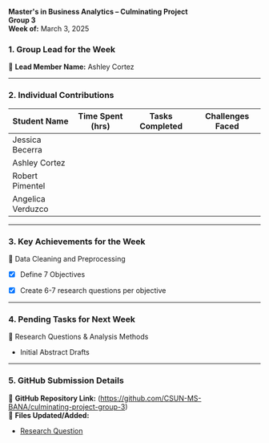 

**Master's in Business Analytics – Culminating Project**  
**Group 3**  
**Week of:** March 3, 2025  

### 1. Group Lead for the Week
📌 **Lead Member Name:** Ashley Cortez

---

### 2. Individual Contributions
| **Student Name**  | **Time Spent (hrs)** | **Tasks Completed** | **Challenges Faced** |
|----------|----------|----------|----------|
| Jessica Becerra |  | | |
| Ashley Cortez | | | |
| Robert Pimentel | | | |
| Angelica Verduzco | | | |
---

### 3. Key Achievements for the Week

📌 Data Cleaning and Preprocessing
  - [x] Define 7 Objectives
  - [x] Create 6-7 research questions per objective

  

---

### 4. Pending Tasks for Next Week
📌 Research Questions & Analysis Methods
  - Initial Abstract Drafts

---

### 5. GitHub Submission Details
🔗 **GitHub Repository Link:** (https://github.com/CSUN-MS-BANA/culminating-project-group-3)  
📁 **Files Updated/Added:**  
-  [Research Question](https://github.com/CSUN-MS-BANA/culminating-project-group-3/blob/main/Week%205-6%20Deliverables/Group%203%20-%20Objectives%20and%20Research%20Questions.pdf)  

